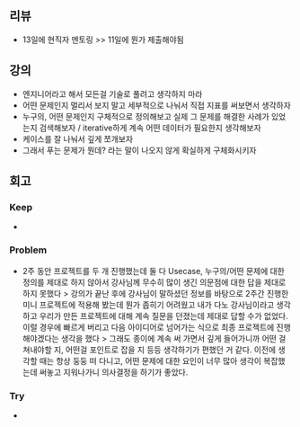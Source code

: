 ## 리뷰
- 13일에 현직자 멘토링 >> 11일에 뭔가 제출해야됨

## 강의
- 엔지니어라고 해서 모든걸 기술로 풀려고 생각하지 마라
- 어떤 문제인지 멀리서 보지 말고 세부적으로 나눠서 직접 지표를 써보면서 생각하자
- 누구의, 어떤 문제인지 구체적으로 정의해보고 실제 그 문제를 해결한 사례가 있었는지 검색해보자 / iterative하게 계속 어떤 데이터가 필요한지 생각해보자
- 케이스를 잘 나눠서 깊게 쪼개보자
- 그래서 푸는 문제가 뭔데? 라는 말이 나오지 않게 확실하게 구체화시키자

## 회고
  
### Keep
- 

### Problem
- 2주 동안 프로젝트를 두 개 진행했는데 둘 다 Usecase, 누구의/어떤 문제에 대한 정의를 제대로 하지 않아서 강사님께 무수히 많이 생긴 의문점에 대한 답을 제대로 하지 못했다 > 강의가 끝난 후에 강사님이 말하셨던 정보를 바탕으로 2주간 진행한 미니 프로젝트에 적용해 봤는데 뭔가 좁히기 어려웠고 내가 다노 강사님이라고 생각하고 우리가 만든 프로젝트에 대해 계속 질문을 던졌는데 제대로 답할 수가 없었다. 이럴 경우에 빠르게 버리고 다음 아이디어로 넘어가는 식으로 최종 프로젝트에 진행해야겠다는 생각을 했다 > 그래도 종이에 계속 써 가면서 깊게 들어가니까 어떤 걸 쳐내야할 지, 어떤걸 포인트로 잡을 지
등등 생각하기가 편했던 거 같다. 이전에 생각할 때는 항상 둥둥 떠 다니고, 어떤 문제에 대한 요인이 너무 많아 생각이 복잡했는데 써놓고 지워나가니 의사결정을 하기가 좋았다. 
### Try
- 
